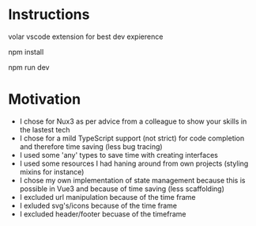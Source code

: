 # Instructions

volar vscode extension for best dev expierence

npm install

npm run dev

# Motivation

- I chose for Nux3 as per advice from a colleague to show your skills in the lastest tech
- I chose for a mild TypeScript support (not strict) for code completion and therefore time saving (less bug tracing)
- I used some 'any' types to save time with creating interfaces
- I used some resources I had haning around from own projects (styling mixins for instance)
- I chose my own implementation of state management because this is possible in Vue3 and because of time saving (less scaffolding)
- I excluded url manipulation because of the time frame
- I exluded svg's/icons because of the time frame
- I excluded header/footer becuase of the timeframe

